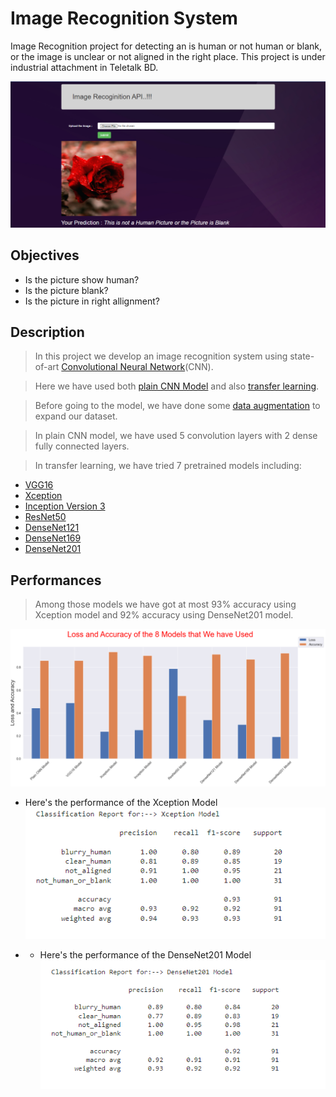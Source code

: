 # Image Recognition System
Image Recognition project for detecting an is human or not human or blank, or the image is unclear or not aligned in the right place. This project is under industrial attachment in Teletalk BD.

![Demo API](https://github.com/nafiul-araf/Industrial-Attachment-Internship/blob/main/ourput.PNG)

## Objectives
- Is the picture show human?
- Is the picture blank?
- Is the picture in right allignment?

## Description 
> In this project we develop an image recognition system using state-of-art [Convolutional Neural Network](https://en.wikipedia.org/wiki/Convolutional_neural_network)(CNN). 

> Here we have used both [plain CNN Model](https://towardsdatascience.com/understanding-cnn-convolutional-neural-network69fd626ee7d4#:~:text=CNN%20is%20a%20type%20of,features%20automatically%20for%20better%20classification.) and also [transfer learning](https://machinelearningmastery.com/transfer-learning-for-deep-learning/). 

> Before going to the model, we have done some [data augmentation](https://www.analyticsvidhya.com/blog/2021/03/image-augmentation-techniques-for-training-deep-learning-models/) to expand our dataset.

> In plain CNN model, we have used 5 convolution layers with 2 dense fully connected layers. 

> In transfer learning, we have tried 7 pretrained models including: 
- [VGG16](https://www.geeksforgeeks.org/vgg-16-cnn-model/)
- [Xception](https://keras.io/api/applications/xception/)
- [Inception Version 3](https://paperswithcode.com/method/inception-v3)
- [ResNet50](https://towardsdatascience.com/understanding-and-coding-a-resnet-in-keras-446d7ff84d33)
- [DenseNet121](https://towardsdatascience.com/creating-densenet-121-with-tensorflow-edbc08a956d8)
- [DenseNet169](https://docs.openvino.ai/latest/omz_models_model_densenet_169.html)
- [DenseNet201](https://keras.io/api/applications/densenet/)

## Performances
> Among those models we have got at most 93% accuracy using Xception model and 92% accuracy using DenseNet201 model.

![Loss and Accuracy](https://github.com/nafiul-araf/Industrial-Attachment-Internship/blob/main/Performances/Attachment1.PNG)

- Here's the performance of the Xception Model
![CR_Xceptiion](https://github.com/nafiul-araf/Industrial-Attachment-Internship/blob/main/Performances/Attachment2.PNG)

- - Here's the performance of the DenseNet201 Model
![CR_DenseNet201](https://github.com/nafiul-araf/Industrial-Attachment-Internship/blob/main/Performances/Attachment3.PNG)
